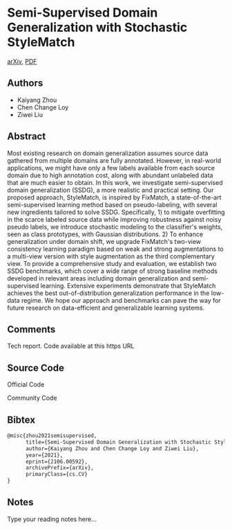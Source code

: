 
# Semi-Supervised Domain Generalization with Stochastic StyleMatch

[arXiv](https://arxiv.org/abs/2106.0592), [PDF](https://arxiv.org/pdf/2106.0592.pdf)

## Authors

- Kaiyang Zhou
- Chen Change Loy
- Ziwei Liu

## Abstract

Most existing research on domain generalization assumes source data gathered from multiple domains are fully annotated. However, in real-world applications, we might have only a few labels available from each source domain due to high annotation cost, along with abundant unlabeled data that are much easier to obtain. In this work, we investigate semi-supervised domain generalization (SSDG), a more realistic and practical setting. Our proposed approach, StyleMatch, is inspired by FixMatch, a state-of-the-art semi-supervised learning method based on pseudo-labeling, with several new ingredients tailored to solve SSDG. Specifically, 1) to mitigate overfitting in the scarce labeled source data while improving robustness against noisy pseudo labels, we introduce stochastic modeling to the classifier's weights, seen as class prototypes, with Gaussian distributions. 2) To enhance generalization under domain shift, we upgrade FixMatch's two-view consistency learning paradigm based on weak and strong augmentations to a multi-view version with style augmentation as the third complementary view. To provide a comprehensive study and evaluation, we establish two SSDG benchmarks, which cover a wide range of strong baseline methods developed in relevant areas including domain generalization and semi-supervised learning. Extensive experiments demonstrate that StyleMatch achieves the best out-of-distribution generalization performance in the low-data regime. We hope our approach and benchmarks can pave the way for future research on data-efficient and generalizable learning systems.

## Comments

Tech report. Code available at this https URL

## Source Code

Official Code



Community Code



## Bibtex

```tex
@misc{zhou2021semisupervised,
      title={Semi-Supervised Domain Generalization with Stochastic StyleMatch}, 
      author={Kaiyang Zhou and Chen Change Loy and Ziwei Liu},
      year={2021},
      eprint={2106.00592},
      archivePrefix={arXiv},
      primaryClass={cs.CV}
}
```

## Notes

Type your reading notes here...


